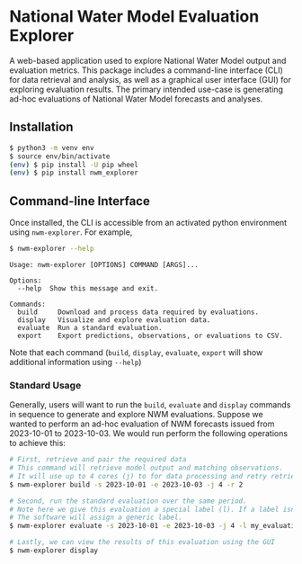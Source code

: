# National Water Model Evaluation Explorer

A web-based application used to explore National Water Model output and evaluation metrics. This package includes a command-line interface (CLI) for data retrieval and analysis, as well as a graphical user interface (GUI) for exploring evaluation results. The primary intended use-case is generating ad-hoc evaluations of National Water Model forecasts and analyses.

## Installation
```bash
$ python3 -m venv env
$ source env/bin/activate
(env) $ pip install -U pip wheel
(env) $ pip install nwm_explorer
```

## Command-line Interface
Once installed, the CLI is accessible from an activated python environment using `nwm-explorer`. For example,
```bash
$ nwm-explorer --help
```
```console
Usage: nwm-explorer [OPTIONS] COMMAND [ARGS]...

Options:
  --help  Show this message and exit.

Commands:
  build     Download and process data required by evaluations.
  display   Visualize and explore evaluation data.
  evaluate  Run a standard evaluation.
  export    Export predictions, observations, or evaluations to CSV.
```
Note that each command (`build`, `display`, `evaluate`, `export` will show additional information using `--help`)

### Standard Usage
Generally, users will want to run the `build`, `evaluate` and `display` commands in sequence to generate and explore NWM evaluations. Suppose we wanted to perform an ad-hoc evaluation of NWM forecasts issued from 2023-10-01 to 2023-10-03. We would run perform the following operations to achieve this:
```bash
# First, retrieve and pair the required data
# This command will retrieve model output and matching observations.
# It will use up to 4 cores (j) to for data processing and retry retrievals up to twice (r).
$ nwm-explorer build -s 2023-10-01 -e 2023-10-03 -j 4 -r 2

# Second, run the standard evaluation over the same period.
# Note here we give this evaluation a special label (l). If a label isn't specified,
# The software will assign a generic label.
$ nwm-explorer evaluate -s 2023-10-01 -e 2023-10-03 -j 4 -l my_evaluation

# Lastly, we can view the results of this evaluation using the GUI
$ nwm-explorer display
```
